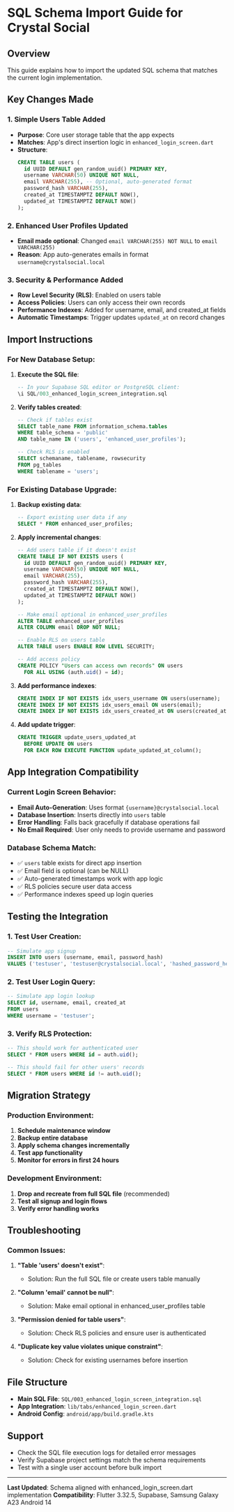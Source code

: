 # SQL Schema Import Guide for Crystal Social

## Overview
This guide explains how to import the updated SQL schema that matches the current login implementation.

## Key Changes Made

### 1. Simple Users Table Added
- **Purpose**: Core user storage table that the app expects
- **Matches**: App's direct insertion logic in `enhanced_login_screen.dart`
- **Structure**: 
  ```sql
  CREATE TABLE users (
    id UUID DEFAULT gen_random_uuid() PRIMARY KEY,
    username VARCHAR(50) UNIQUE NOT NULL,
    email VARCHAR(255), -- Optional, auto-generated format
    password_hash VARCHAR(255),
    created_at TIMESTAMPTZ DEFAULT NOW(),
    updated_at TIMESTAMPTZ DEFAULT NOW()
  );
  ```

### 2. Enhanced User Profiles Updated
- **Email made optional**: Changed `email VARCHAR(255) NOT NULL` to `email VARCHAR(255)`
- **Reason**: App auto-generates emails in format `username@crystalsocial.local`

### 3. Security & Performance Added
- **Row Level Security (RLS)**: Enabled on users table
- **Access Policies**: Users can only access their own records
- **Performance Indexes**: Added for username, email, and created_at fields
- **Automatic Timestamps**: Trigger updates `updated_at` on record changes

## Import Instructions

### For New Database Setup:
1. **Execute the SQL file**:
   ```sql
   -- In your Supabase SQL editor or PostgreSQL client:
   \i SQL/003_enhanced_login_screen_integration.sql
   ```

2. **Verify tables created**:
   ```sql
   -- Check if tables exist
   SELECT table_name FROM information_schema.tables 
   WHERE table_schema = 'public' 
   AND table_name IN ('users', 'enhanced_user_profiles');
   
   -- Check RLS is enabled
   SELECT schemaname, tablename, rowsecurity 
   FROM pg_tables 
   WHERE tablename = 'users';
   ```

### For Existing Database Upgrade:
1. **Backup existing data**:
   ```sql
   -- Export existing user data if any
   SELECT * FROM enhanced_user_profiles;
   ```

2. **Apply incremental changes**:
   ```sql
   -- Add users table if it doesn't exist
   CREATE TABLE IF NOT EXISTS users (
     id UUID DEFAULT gen_random_uuid() PRIMARY KEY,
     username VARCHAR(50) UNIQUE NOT NULL,
     email VARCHAR(255),
     password_hash VARCHAR(255),
     created_at TIMESTAMPTZ DEFAULT NOW(),
     updated_at TIMESTAMPTZ DEFAULT NOW()
   );
   
   -- Make email optional in enhanced_user_profiles
   ALTER TABLE enhanced_user_profiles 
   ALTER COLUMN email DROP NOT NULL;
   
   -- Enable RLS on users table
   ALTER TABLE users ENABLE ROW LEVEL SECURITY;
   
   -- Add access policy
   CREATE POLICY "Users can access own records" ON users
     FOR ALL USING (auth.uid() = id);
   ```

3. **Add performance indexes**:
   ```sql
   CREATE INDEX IF NOT EXISTS idx_users_username ON users(username);
   CREATE INDEX IF NOT EXISTS idx_users_email ON users(email);
   CREATE INDEX IF NOT EXISTS idx_users_created_at ON users(created_at DESC);
   ```

4. **Add update trigger**:
   ```sql
   CREATE TRIGGER update_users_updated_at 
     BEFORE UPDATE ON users 
     FOR EACH ROW EXECUTE FUNCTION update_updated_at_column();
   ```

## App Integration Compatibility

### Current Login Screen Behavior:
- **Email Auto-Generation**: Uses format `{username}@crystalsocial.local`
- **Database Insertion**: Inserts directly into `users` table
- **Error Handling**: Falls back gracefully if database operations fail
- **No Email Required**: User only needs to provide username and password

### Database Schema Match:
- ✅ `users` table exists for direct app insertion
- ✅ Email field is optional (can be NULL)
- ✅ Auto-generated timestamps work with app logic
- ✅ RLS policies secure user data access
- ✅ Performance indexes speed up login queries

## Testing the Integration

### 1. Test User Creation:
```sql
-- Simulate app signup
INSERT INTO users (username, email, password_hash) 
VALUES ('testuser', 'testuser@crystalsocial.local', 'hashed_password_here');
```

### 2. Test User Login Query:
```sql
-- Simulate app login lookup
SELECT id, username, email, created_at 
FROM users 
WHERE username = 'testuser';
```

### 3. Verify RLS Protection:
```sql
-- This should work for authenticated user
SELECT * FROM users WHERE id = auth.uid();

-- This should fail for other users' records
SELECT * FROM users WHERE id != auth.uid();
```

## Migration Strategy

### Production Environment:
1. **Schedule maintenance window**
2. **Backup entire database**
3. **Apply schema changes incrementally**
4. **Test app functionality**
5. **Monitor for errors in first 24 hours**

### Development Environment:
1. **Drop and recreate from full SQL file** (recommended)
2. **Test all signup and login flows**
3. **Verify error handling works**

## Troubleshooting

### Common Issues:
1. **"Table 'users' doesn't exist"**:
   - Solution: Run the full SQL file or create users table manually

2. **"Column 'email' cannot be null"**:
   - Solution: Make email optional in enhanced_user_profiles table

3. **"Permission denied for table users"**:
   - Solution: Check RLS policies and ensure user is authenticated

4. **"Duplicate key value violates unique constraint"**:
   - Solution: Check for existing usernames before insertion

## File Structure
- **Main SQL File**: `SQL/003_enhanced_login_screen_integration.sql`
- **App Integration**: `lib/tabs/enhanced_login_screen.dart`
- **Android Config**: `android/app/build.gradle.kts`

## Support
- Check the SQL file execution logs for detailed error messages
- Verify Supabase project settings match the schema requirements
- Test with a single user account before bulk import

---
**Last Updated**: Schema aligned with enhanced_login_screen.dart implementation
**Compatibility**: Flutter 3.32.5, Supabase, Samsung Galaxy A23 Android 14

